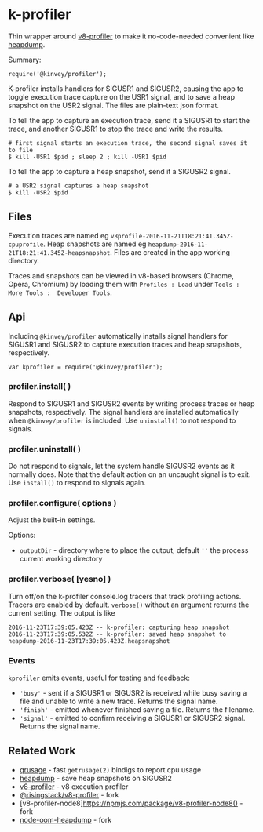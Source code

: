 k-profiler
==========

Thin wrapper around [v8-profiler](https://npmjs.org/package/v8-profiler) to make it
no-code-needed convenient like [heapdump](https://npmjs.org/package/heapdump).

Summary:

    require('@kinvey/profiler');

K-profiler installs handlers for SIGUSR1 and SIGUSR2, causing the app to toggle
execution trace capture on the USR1 signal, and to save a heap snapshot on the USR2
signal.  The files are plain-text json format.

To tell the app to capture an execution trace, send it a SIGUSR1 to start the
trace, and another SIGUSR1 to stop the trace and write the results.

    # first signal starts an execution trace, the second signal saves it to file
    $ kill -USR1 $pid ; sleep 2 ; kill -USR1 $pid

To tell the app to capture a heap snapshot, send it a SIGUSR2 signal.

    # a USR2 signal captures a heap snapshot
    $ kill -USR2 $pid


Files
-----

Execution traces are named eg `v8profile-2016-11-21T18:21:41.345Z-cpuprofile`.
Heap snapshots are named eg `heapdump-2016-11-21T18:21:41.345Z-heapsnapshot`.
Files are created in the app working directory.

Traces and snapshots can be viewed in v8-based browsers (Chrome, Opera, Chromium)
by loading them with `Profiles : Load` under `Tools : More Tools :  Developer
Tools`.


Api
---

Including `@kinvey/profiler` automatically installs signal handlers for SIGUSR1 and
SIGUSR2 to capture execution traces and heap snapshots, respectively.

    var kprofiler = require('@kinvey/profiler');

### profiler.install( )

Respond to SIGUSR1 and SIGUSR2 events by writing process traces or heap snapshots,
respectively.  The signal handlers are installed automatically when `@kinvey/profiler` is
included.  Use `uninstall()` to not respond to signals.

### profiler.uninstall( )

Do not respond to signals, let the system handle SIGUSR2 events as it normally
does.  Note that the default action on an uncaught signal is to exit.  Use `install()`
to respond to signals again.

### profiler.configure( options )

Adjust the built-in settings.

Options:
- `outputDir` - directory where to place the output, default `''` the process
  current working directory

### profiler.verbose( [yesno] )

Turn off/on the k-profiler console.log tracers that track profiling actions.
Tracers are enabled by default.  `verbose()` without an argument returns the current
setting.  The output is like

    2016-11-23T17:39:05.423Z -- k-profiler: capturing heap snapshot
    2016-11-23T17:39:05.532Z -- k-profiler: saved heap snapshot to heapdump-2016-11-23T17:39:05.423Z.heapsnapshot

### Events

`kprofiler` emits events, useful for testing and feedback:

- `'busy'` - sent if a SIGUSR1 or SIGUSR2 is received while busy saving a file
  and unable to write a new trace.  Returns the signal name.
- `'finish'` - emitted whenever finished saving a file. Returns the filename.
- `'signal'` - emitted to confirm receiving a SIGUSR1 or SIGUSR2 signal.
  Returns the signal name.


Related Work
------------

- [qrusage](https://npmjs.org/package/qrusage) - fast `getrusage(2)` bindigs to report cpu usage
- [heapdump](https://npmjs.org/package/heapdump) - save heap snapshots on SIGUSR2
- [v8-profiler](https://npmjs.org/package/v8-profiler) - v8 execution profiler
- [@risingstack/v8-profiler](https://npmjs.org/package/@risingstack/v8-profiler) - fork
- [v8-profiler-node8]https://npmjs.com/package/v8-profiler-node8() - fork
- [node-oom-heapdump](https://www.npmjs.com/package/node-oom-heapdump) - fork
